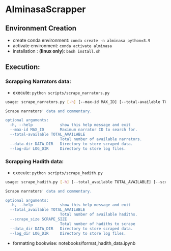 # AlminasaScrapper

## Environment Creation

* create conda environment: ```conda create -n alminasa python=3.9```
* activate environment: ```conda activate alminasa```
* installation : **(linux only)**: ```bash install.sh```

## Execution:

### Scrapping Narrators data: 
* execute: ```python scripts/scrape_narrators.py```

```bash
usage: scrape_narrators.py [-h] [--max-id MAX_ID] [--total-available TOTAL_AVAILABLE] [--data-dir DATA_DIR] [--log-dir LOG_DIR]

Scrape narrators' data and commentary.

optional arguments:
  -h, --help            show this help message and exit
  --max-id MAX_ID       Maximum narrator ID to search for.
  --total-available TOTAL_AVAILABLE
                        Total number of available narrators.
  --data-dir DATA_DIR   Directory to store scraped data.
  --log-dir LOG_DIR     Directory to store log files.
```

### Scrapping Hadith data:

* execute: ```python scripts/scrape_hadith.py```

```bash
usage: scrape_hadith.py [-h] [--total_available TOTAL_AVAILABLE] [--scrape_size SCRAPE_SIZE] [--data_dir DATA_DIR] [--log_dir LOG_DIR]

Scrape narrators' data and commentary.

optional arguments:
  -h, --help            show this help message and exit
  --total_available TOTAL_AVAILABLE
                        Total number of available hadiths.
  --scrape_size SCRAPE_SIZE
                        Total number of hadiths to scrape
  --data_dir DATA_DIR   Directory to store scraped data.
  --log_dir LOG_DIR     Directory to store log files.
```

* formatting bookwise: notebooks/format_hadith_data.ipynb